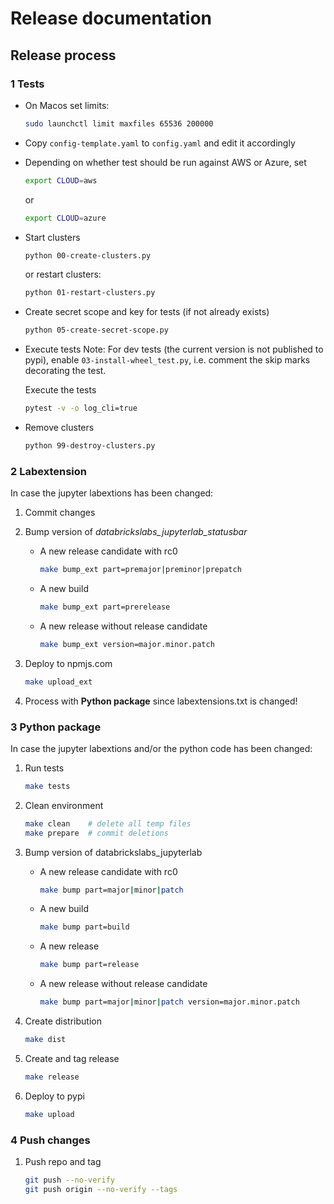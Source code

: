 # Release documentation

## Release process

### 1 Tests

- On Macos set limits:

  ```bash
  sudo launchctl limit maxfiles 65536 200000
  ```

- Copy `config-template.yaml` to `config.yaml` and edit it accordingly

- Depending on whether test should be run against AWS or Azure, set

  ```bash
  export CLOUD=aws
  ```

  or 

  ```bash
  export CLOUD=azure
  ```


- Start clusters

  ```bash
  python 00-create-clusters.py
  ```

  or restart clusters:

  ```bash
  python 01-restart-clusters.py
  ```

- Create secret scope and key for tests (if not already exists)

  ```bash
  python 05-create-secret-scope.py
  ```

- Execute tests
  Note: For dev tests (the current version is not published to pypi), enable `03-install-wheel_test.py`, i.e. comment the skip marks decorating the test.
  
  Execute the tests

  ```bash
  pytest -v -o log_cli=true
  ```

- Remove clusters

  ```bash
  python 99-destroy-clusters.py
  ```

### 2 Labextension

In case the jupyter labextions has been changed:

1. Commit changes

2. Bump version of *databrickslabs_jupyterlab_statusbar*

    - A new release candidate with rc0

      ```bash
      make bump_ext part=premajor|preminor|prepatch
      ```

    - A new build

      ```bash
      make bump_ext part=prerelease
      ```

    - A new release without release candidate

      ```bash
      make bump_ext version=major.minor.patch
      ```

3. Deploy to npmjs.com

    ```bash
    make upload_ext
    ```

4. Process with **Python package** since labextensions.txt is changed!

### 3 Python package

In case the jupyter labextions and/or the python code has been changed:

1. Run tests

    ```bash
    make tests
    ```

2. Clean environment

    ```bash
    make clean    # delete all temp files
    make prepare  # commit deletions
    ```

3. Bump version of databrickslabs_jupyterlab

    - A new release candidate with rc0

      ```bash
      make bump part=major|minor|patch
      ```

    - A new build

      ```bash
      make bump part=build
      ```

    - A new release

      ```bash
      make bump part=release
      ```

    - A new release without release candidate

      ```bash
      make bump part=major|minor|patch version=major.minor.patch
      ```

4. Create distribution

    ```bash
    make dist
    ```

5. Create and tag release

    ```bash
    make release
    ```

6. Deploy to pypi

    ```bash
    make upload
    ```

### 4 Push changes

1. Push repo and tag

    ```bash
    git push --no-verify
    git push origin --no-verify --tags
    ```
